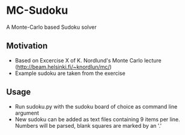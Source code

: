 # MC-Sudoku
A Monte-Carlo based Sudoku solver

## Motivation
- Based on Excercise X of K. Nordlund's Monte Carlo lecture (http://beam.helsinki.fi/~knordlun/mc/)
- Example sudoku are taken from the exercise

## Usage
- Run sudoku.py with the sudoku board of choice as command line argument
- New sudoku can be added as text files containing 9 items per line. Numbers will be parsed, blank squares are marked by an '.'

